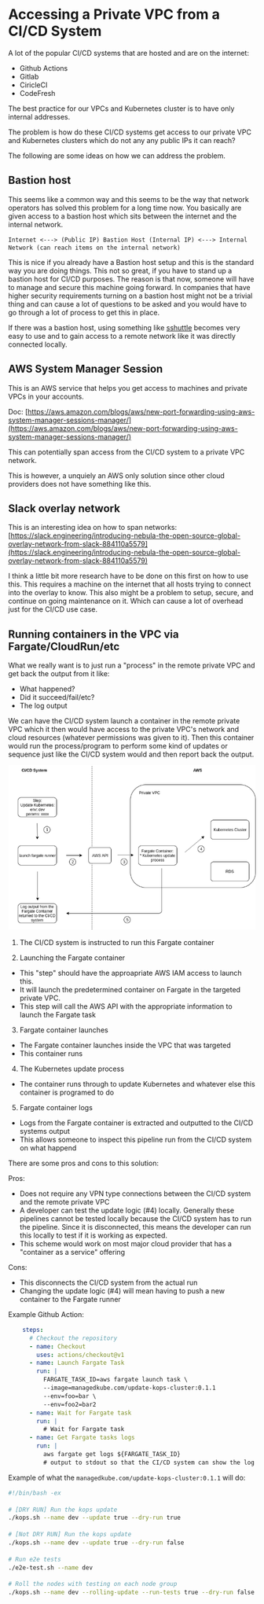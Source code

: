 # Accessing a Private VPC from a CI/CD System

A lot of the popular CI/CD systems that are hosted and are on the internet:

* Github Actions
* Gitlab
* CiricleCI
* CodeFresh

The best practice for our VPCs and Kubernetes cluster is to have only internal addresses.

The problem is how do these CI/CD systems get access to our private VPC and Kubernetes clusters
which do not any any public IPs it can reach?

The following are some ideas on how we can address the problem.

## Bastion host
This seems like a common way and this seems to be the way that network operators has solved this
problem for a long time now.  You basically are given access to a bastion host which sits between
the internet and the internal network.

```
Internet <---> (Public IP) Bastion Host (Internal IP) <---> Internal Network (can reach items on the internal network)
```

This is nice if you already have a Bastion host setup and this is the standard way you are doing things.  This not
so great, if you have to stand up a bastion host for CI/CD purposes.  The reason is that now, someone will have to manage
and secure this machine going forward.  In companies that have higher security requirements turning on a bastion host
might not be a trivial thing and can cause a lot of questions to be asked and you would have to go through a lot
of process to get this in place.

If there was a bastion host, using something like [sshuttle](https://github.com/sshuttle/sshuttle) becomes very easy
to use and to gain access to a remote network like it was directly connected locally.

## AWS System Manager Session
This is an AWS service that helps you get access to machines and private VPCs in your accounts.

Doc: [https://aws.amazon.com/blogs/aws/new-port-forwarding-using-aws-system-manager-sessions-manager/](https://aws.amazon.com/blogs/aws/new-port-forwarding-using-aws-system-manager-sessions-manager/)

This can potentially span access from the CI/CD system to a private VPC network. 

This is however, a unquiely an AWS only solution since other cloud providers does not have something like this.

## Slack overlay network
This is an interesting idea on how to span networks: [https://slack.engineering/introducing-nebula-the-open-source-global-overlay-network-from-slack-884110a5579](https://slack.engineering/introducing-nebula-the-open-source-global-overlay-network-from-slack-884110a5579)

I think a little bit more research have to be done on this first on how to use this.  This requires a machine on the internet that
all hosts trying to connect into the overlay to know.  This also might be a problem to setup, secure, and continue on going maintenance on it.  Which
can cause a lot of overhead just for the CI/CD use case.


## Running containers in the VPC via Fargate/CloudRun/etc
What we really want is to just run a "process" in the remote private VPC and get back the output from it like:
* What happened?
* Did it succeed/fail/etc?
* The log output

We can have the CI/CD system launch a container in the remote private VPC which it then would have access to the
private VPC's network and cloud resources (whatever permissions was given to it).  Then this container would run
the process/program to perform some kind of updates or sequence just like the CI/CD system would and then report
back the output.

![aws fargate ci-cd runner](/docs/images/ci-cd-fargate-runner/ci-cd-fargate-runner.png)

1) The CI/CD system is instructed to run this Fargate container

2) Launching the Fargate container
* This "step" should have the approapriate AWS IAM access to launch this.  
* It will launch the predetermined container on Fargate in the targeted private VPC.
* This step will call the AWS API with the appropriate information to launch the Fargate task

3) Fargate container launches
* The Fargate container launches inside the VPC that was targeted
* This container runs 

4) The Kubernetes update process
* The container runs through to update Kubernetes and whatever else this container is programed to do

5) Fargate container logs
* Logs from the Fargate container is extracted and outputted to the CI/CD systems output
* This allows someone to inspect this pipeline run from the CI/CD system on what happend

There are some pros and cons to this solution:

Pros:
* Does not require any VPN type connections between the CI/CD system and the remote private VPC
* A developer can test the update logic (#4) locally.  Generally these pipelines cannot be tested locally because the CI/CD system has to run the pipeline.  Since it is disconnected, this means the developer can run this locally to test if it is working as expected.
* This scheme would work on most major cloud provider that has a "container as a service" offering

Cons:
* This disconnects the CI/CD system from the actual run
* Changing the update logic (#4) will mean having to push a new container to the Fargate runner

Example Github Action:

```yaml
    steps:
      # Checkout the repository
      - name: Checkout
        uses: actions/checkout@v1
      - name: Launch Fargate Task
        run: |
		  FARGATE_TASK_ID=aws fargate launch task \
		  --image=managedkube.com/update-kops-cluster:0.1.1
		  --env=foo=bar \
		  --env=foo2=bar2
	  - name: Wait for Fargate task
		run: |
		  # Wait for Fargate task
	  - name: Get Fargate tasks logs
		run: |
		  aws fargate get logs ${FARGATE_TASK_ID}
		  # output to stdout so that the CI/CD system can show the log to the operator
```

Example of what the `managedkube.com/update-kops-cluster:0.1.1` will do:

```bash
#!/bin/bash -ex

# [DRY RUN] Run the kops update
./kops.sh --name dev --update true --dry-run true

# [Not DRY RUN] Run the kops update
./kops.sh --name dev --update true --dry-run false

# Run e2e tests
./e2e-test.sh --name dev

# Roll the nodes with testing on each node group
./kops.sh --name dev --rolling-update --run-tests true --dry-run false
```